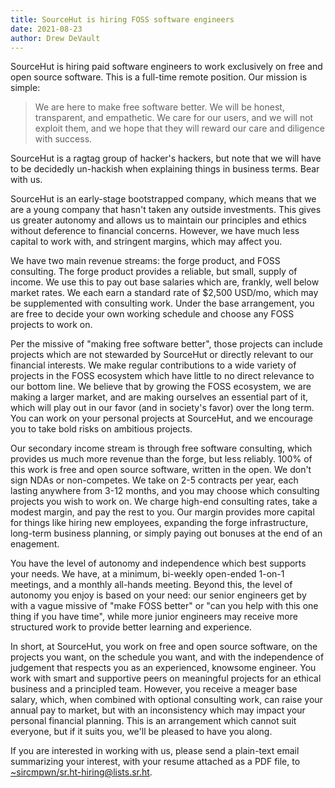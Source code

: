 ```yaml
---
title: SourceHut is hiring FOSS software engineers
date: 2021-08-23
author: Drew DeVault
---
```


SourceHut is hiring paid software engineers to work exclusively on free and open
source software. This is a full-time remote position. Our mission is simple:

> We are here to make free software better. We will be honest, transparent, and
> empathetic. We care for our users, and we will not exploit them, and we hope
> that they will reward our care and diligence with success. 

SourceHut is a ragtag group of hacker's hackers, but note that we will have to
be decidedly un-hackish when explaining things in business terms. Bear with us.

SourceHut is an early-stage bootstrapped company, which means that we are a
young company that hasn't taken any outside investments. This gives us greater
autonomy and allows us to maintain our principles and ethics without deference
to financial concerns. However, we have much less capital to work with, and
stringent margins, which may affect you.

We have two main revenue streams: the forge product, and FOSS consulting. The
forge product provides a reliable, but small, supply of income. We use this to
pay out base salaries which are, frankly, well below market rates. We each earn
a standard rate of $2,500 USD/mo, which may be supplemented with consulting
work. Under the base arrangement, you are free to decide your own working
schedule and choose any FOSS projects to work on.

Per the missive of "making free software better", those projects can include
projects which are not stewarded by SourceHut or directly relevant to our
financial interests. We make regular contributions to a wide variety of projects
in the FOSS ecosystem which have little to no direct relevance to our bottom
line. We believe that by growing the FOSS ecosystem, we are making a larger
market, and are making ourselves an essential part of it, which will play out in
our favor (and in society's favor) over the long term. You can work on your
personal projects at SourceHut, and we encourage you to take bold risks on
ambitious projects.

Our secondary income stream is through free software consulting, which provides
us much more revenue than the forge, but less reliably. 100% of this work is
free and open source software, written in the open. We don't sign NDAs or
non-competes. We take on 2-5 contracts per year, each lasting anywhere from 3-12
months, and you may choose which consulting projects you wish to work on. We
charge high-end consulting rates, take a modest margin, and pay the rest to you.
Our margin provides more capital for things like hiring new employees, expanding
the forge infrastructure, long-term business planning, or simply paying out
bonuses at the end of an enagement.

You have the level of autonomy and independence which best supports your needs.
We have, at a minimum, bi-weekly open-ended 1-on-1 meetings, and a monthly
all-hands meeting. Beyond this, the level of autonomy you enjoy is based on your
need: our senior engineers get by with a vague missive of "make FOSS better" or
"can you help with this one thing if you have time", while more junior engineers
may receive more structured work to provide better learning and experience.

In short, at SourceHut, you work on free and open source software, on the
projects you want, on the schedule you want, and with the independence of
judgement that respects you as an experienced, knowsome engineer. You work with
smart and supportive peers on meaningful projects for an ethical business and a
principled team. However, you receive a meager base salary, which, when
combined with optional consulting work, can raise your annual pay to market, but
with an inconsistency which may impact your personal financial planning. This is
an arrangement which cannot suit everyone, but if it suits you, we'll be pleased
to have you along.

If you are interested in working with us, please send a plain-text email
summarizing your interest, with your resume attached as a PDF file, to
[~sircmpwn/sr.ht-hiring@lists.sr.ht](mailto:~sircmpwn/sr.ht-hiring@lists.sr.ht).
